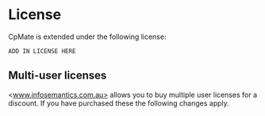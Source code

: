 # License
CpMate is extended under the following license:

```
ADD IN LICENSE HERE
```

## Multi-user licenses
<www.infosemantics.com.au> allows you to buy multiple user licenses for a discount. If you have purchased these the following changes apply.
